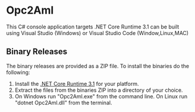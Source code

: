 # Opc2Aml
This C# console application targets .NET Core Runtime 3.1 can be built using Visual Studio (Windows) or Visual Studio Code (Window,Linux,MAC)
## Binary Releases
The binary releases are provided as a ZIP file. To install the binaries do the following:
1. Install the [.NET Core Runtime 3.1](https://dotnet.microsoft.com/download/dotnet/3.1) for your platform.
2. Extract the files from the binaries ZIP into a directory of your choice.
3. On Windows run "Opc2Aml.exe" from the command line.  On Linux run "dotnet Opc2Aml.dll" from the terminal.

